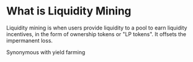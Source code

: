 # What is Liquidity Mining
Liquidity mining is when users provide liquidity to a pool to earn liquidity incentives, in the form of ownership tokens or "LP tokens". It offsets the impermanent loss.

Synonymous with yield farming